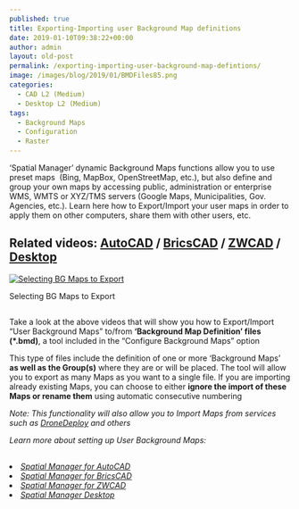```yaml
---
published: true
title: Exporting-Importing user Background Map definitions
date: 2019-01-10T09:38:22+00:00
author: admin
layout: old-post
permalink: /exporting-importing-user-background-map-defintions/
image: /images/blog/2019/01/BMDFiles85.png
categories:
  - CAD L2 (Medium)
  - Desktop L2 (Medium)
tags:
  - Background Maps
  - Configuration
  - Raster
---
```

<p>
  &#8216;Spatial Manager&#8217; dynamic Background Maps functions allow you to use preset maps  (Bing, MapBox, OpenStreetMap, etc.), but also define and group your own maps by accessing public, administration or enterprise WMS, WMTS or XYZ/TMS servers (Google Maps, Municipalities, Gov. Agencies, etc.). Learn here how to Export/Import your user maps in order to apply them on other computers, share them with other users, etc.
</p>

<p>
  <!--more-->
</p>

<h2>
  Related videos: <a href="https://youtu.be/FDus44SOObk?rel=0" target="_blank" rel="nofollow"><span><span>AutoCAD</span></span></a> / <a href="https://youtu.be/UUJxuF3Y3Ss?rel=0" target="_blank" rel="nofollow"><span><span>BricsCAD</span></span></a> / <a href="https://youtu.be/zPPnopXKnfU?rel=0" target="_blank" rel="nofollow"><span><span>ZWCAD</span></span></a> / <a href="https://youtu.be/kyY95OlOBz8?rel=0" target="_blank" rel="nofollow"><span><span>Desktop</span></span></a>
</h2>

<div>
  <a href="/images/blog/2019/01/SPMExportBGMaps.png" target="_blank" rel="nofollow"><img src="/images/blog/2019/01/SPMExportBGMaps-1024x605.png" alt="Selecting BG Maps to Export" width="625" height="369" srcset="/images/blog/2019/01/SPMExportBGMaps-1024x605.png 1024w, /images/blog/2019/01/SPMExportBGMaps-300x177.png 300w, /images/blog/2019/01/SPMExportBGMaps-768x454.png 768w, /images/blog/2019/01/SPMExportBGMaps-624x369.png 624w, /images/blog/2019/01/SPMExportBGMaps.png 1280w" sizes="(max-width: 625px) 100vw, 625px" /></a>
  
  <p>
    Selecting BG Maps to Export
  </p>
</div>

<h2>
</h2>

<p>
  Take a look at the above videos that will show you how to Export/Import &#8220;User Background Maps&#8221; to/from <strong>&#8216;Background Map Definition&#8217; files (*.bmd)</strong>, a tool included in the &#8220;Configure Background Maps&#8221; option
</p>

<p>
  This type of files include the definition of one or more &#8216;Background Maps&#8217; <strong>as well as the Group(s)</strong> where they are or will be placed. The tool will allow you to export as many Maps as you want to a single file. If you are importing already existing Maps, you can choose to either <strong>ignore the import of these Maps or rename them</strong> using automatic consecutive numbering
</p>

<p>
  <em>Note: This functionality will also allow you to Import Maps from services such as <span><a href="/dronedeploy-integration/" target="_blank" rel="nofollow">DroneDeploy</a></span> and others</em>
</p>

_Learn more about setting up User Background Maps:_

<h2>
</h2>

<li>
  <a href="http://wiki.spatialmanager.com/index.php/Spatial_Manager%E2%84%A2_for_AutoCAD_-_FAQs:_Background_Maps_(%22Standard%22_and_%22Professional%22_editions_only)#Can_I_configure_my_own_Web_Map_Services.3F" target="_blank" rel="nofollow"><span><em>Spatial Manager for AutoCAD</em></span></a>
</li>
<li>
  <a href="http://wiki.spatialmanager.com/index.php/Spatial_Manager%E2%84%A2_for_BricsCAD_-_FAQs:_Background_Maps_(%22Standard%22_and_%22Professional%22_editions_only)#Can_I_configure_my_own_Web_Map_Services.3F" target="_blank" rel="nofollow"><span><em>Spatial Manager for BricsCAD</em></span></a>
</li>
<li>
  <a href="http://wiki.spatialmanager.com/index.php/Spatial_Manager%E2%84%A2_for_ZWCAD_-_FAQs:_Background_Maps_(%22Standard%22_and_%22Professional%22_editions_only)#Can_I_configure_my_own_Web_Map_Services.3F" target="_blank" rel="nofollow"><span><em>Spatial Manager for ZWCAD</em></span></a>
</li>
<li>
  <a href="http://wiki.spatialmanager.com/index.php/Spatial_Manager_Desktop%E2%84%A2_-_FAQs:_Background_Maps#Can_I_configure_my_own_Web_Map_Services.3F" target="_blank" rel="nofollow"><span><em><span>Spatial Manager Desktop</span></em></span></a>
</li>